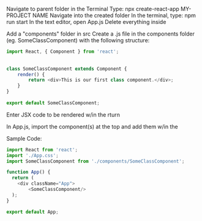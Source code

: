 Navigate to parent folder in the Terminal
Type:  npx create-react-app MY-PROJECT NAME
Navigate into the created folder
In the terminal, type:  npm run start
In the text editor, open App.js
Delete everything inside  <div className="App">
Add a "components" folder in src
Create a .js file in the components folder (eg. SomeClassComponent) with the following structure:
```js
import React, { Component } from 'react';
    
    
class SomeClassComponent extends Component {
    render() {
        return <div>This is our first class component.</div>;
    }
}
    
export default SomeClassComponent;
```
Enter JSX code to be rendered w/in the rturn

In App.js, import the component(s) at the top and add them w/in the <div className="App">

Sample Code:
```js
import React from 'react';
import './App.css';
import SomeClassComponent from './components/SomeClassComponent';

function App() {
  return (
    <div className="App">
        <SomeClassComponent/>
  );
}

export default App;
```